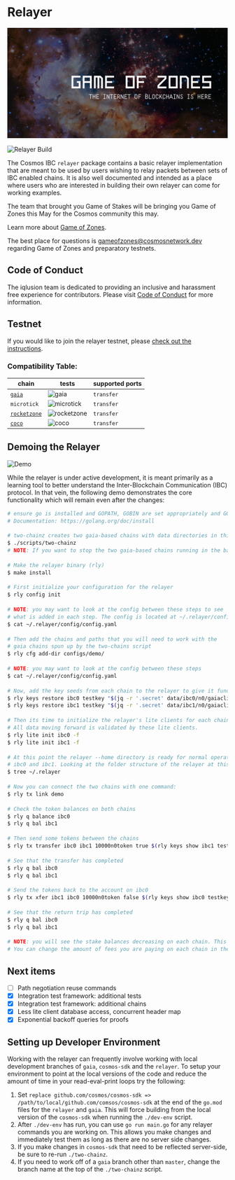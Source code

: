 # Relayer

![GOZ](./docs/images/github-repo-banner.png)

![Relayer Build](https://github.com/iqlusioninc/relayer/workflows/Build%20then%20run%20CI%20Chains/badge.svg)

The Cosmos IBC `relayer` package contains a basic relayer implementation that are
meant to be used by users wishing to relay packets between sets of IBC enabled chains.
It is also well documented and intended as a place where users who are
interested in building their own relayer can come for working examples.

The team that brought you Game of Stakes will be bringing you Game of Zones this May for the Cosmos community this may.

Learn more about [Game of Zones](https://goz.cosmosnetwork.dev/).

The best place for questions is [gameofzones@cosmosnetwork.dev](mailto:gameofzones@cosmosnetwork.dev) regarding Game of Zones and preparatory testnets.

## Code of Conduct

The iqlusion team is dedicated to providing an inclusive and harassment free experience for contributors. Please visit [Code of Conduct](CODE_OF_CONDUCT.md) for more information.

## Testnet

If you would like to join the relayer testnet, please [check out the instructions](./testnets/README.md).

### Compatibility Table:

| chain                                                         | tests                                                                                                                       | supported ports |
| ------------------------------------------------------------- | --------------------------------------------------------------------------------------------------------------------------- | --------------- |
| [`gaia`](https://github.com/cosmos/gaia)                      | ![gaia](https://github.com/iqlusioninc/relayer/workflows/TESTING%20-%20gaia%20to%20gaia%20integration/badge.svg)            | `transfer`      |
| `microtick`                                                   | ![microtick](https://github.com/iqlusioninc/relayer/workflows/TESTING%20-%20mtd%20to%20ibc%20integration/badge.svg)         | `transfer`      |
| [`rocketzone`](https://github.com/rocket-protocol/rocketzone) | ![rocketzone](https://github.com/iqlusioninc/relayer/workflows/TESTING%20-%20rocketzone%20to%20ibc%20integration/badge.svg) | `transfer`      |
| [`coco`](https://github.com/CosmicCompass/post-chain)         | ![coco](https://github.com/CosmicCompass/relayer/workflows/TESTING%20-%20coco%20to%20ibc%20integration/badge.svg)           | `transfer`      |

## Demoing the Relayer

![Demo](./docs/images/demo.gif)

While the relayer is under active development, it is meant primarily as a learning tool to better understand the Inter-Blockchain Communication (IBC) protocol. In that vein, the following demo demonstrates the core functionality which will remain even after the changes:

```bash
# ensure go is installed and GOPATH, GOBIN are set appropriately and GOBIN is in your PATH
# Documentation: https://golang.org/doc/install

# two-chainz creates two gaia-based chains with data directories in this
$ ./scripts/two-chainz
# NOTE: If you want to stop the two gaia-based chains running in the background use `killall gaiad`

# Make the relayer binary (rly)
$ make install

# First initialize your configuration for the relayer
$ rly config init

# NOTE: you may want to look at the config between these steps to see
# what is added in each step. The config is located at ~/.relayer/config/config.yaml
$ cat ~/.relayer/config/config.yaml

# Then add the chains and paths that you will need to work with the
# gaia chains spun up by the two-chains script
$ rly cfg add-dir configs/demo/

# NOTE: you may want to look at the config between these steps
$ cat ~/.relayer/config/config.yaml

# Now, add the key seeds from each chain to the relayer to give it funds to work with
$ rly keys restore ibc0 testkey "$(jq -r '.secret' data/ibc0/n0/gaiacli/key_seed.json)"
$ rly keys restore ibc1 testkey "$(jq -r '.secret' data/ibc1/n0/gaiacli/key_seed.json)"

# Then its time to initialize the relayer's lite clients for each chain
# All data moving forward is validated by these lite clients.
$ rly lite init ibc0 -f
$ rly lite init ibc1 -f

# At this point the relayer --home directory is ready for normal operations between
# ibc0 and ibc1. Looking at the folder structure of the relayer at this point is helpful
$ tree ~/.relayer

# Now you can connect the two chains with one command:
$ rly tx link demo

# Check the token balances on both chains
$ rly q balance ibc0
$ rly q bal ibc1

# Then send some tokens between the chains
$ rly tx transfer ibc0 ibc1 10000n0token true $(rly keys show ibc1 testkey)

# See that the transfer has completed
$ rly q bal ibc0
$ rly q bal ibc1

# Send the tokens back to the account on ibc0
$ rly tx xfer ibc1 ibc0 10000n0token false $(rly keys show ibc0 testkey)

# See that the return trip has completed
$ rly q bal ibc0
$ rly q bal ibc1

# NOTE: you will see the stake balances decreasing on each chain. This is to pay for fees
# You can change the amount of fees you are paying on each chain in the configuration.
```

## Next items

- [ ] Path negotiation reuse commands
- [x] Integration test framework: additional tests
- [x] Integration test framework: additional chains
- [x] Less lite client database access, concurrent header map
- [x] Exponential backoff queries for proofs

## Setting up Developer Environment

Working with the relayer can frequently involve working with local development branches of `gaia`, `cosmos-sdk` and the `relayer`. To setup your environment to point at the local versions of the code and reduce the amount of time in your read-eval-print loops try the following:

1. Set `replace github.com/cosmos/cosmos-sdk => /path/to/local/github.com/comsos/cosmos-sdk` at the end of the `go.mod` files for the `relayer` and `gaia`. This will force building from the local version of the `cosmos-sdk` when running the `./dev-env` script.
2. After `./dev-env` has run, you can use `go run main.go` for any relayer commands you are working on. This allows you make changes and immediately test them as long as there are no server side changes.
3. If you make changes in `cosmos-sdk` that need to be reflected server-side, be sure to re-run `./two-chainz`.
4. If you need to work off of a `gaia` branch other than `master`, change the branch name at the top of the `./two-chainz` script.
